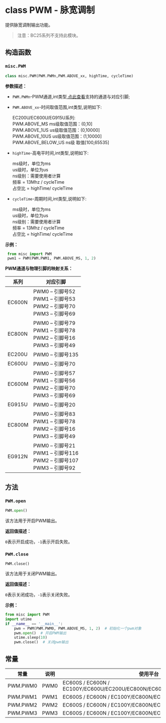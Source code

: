 # class PWM - 脉宽调制

提供脉宽调制输出功能。

> 注意：BC25系列不支持此模块。

## 构造函数

### `misc.PWM`

```python
class misc.PWM(PWM.PWMn,PWM.ABOVE_xx, highTime, cycleTime)
```

**参数描述：**

- `PWM.PWMn`-PWM通道,int类型,<a href="#label_pwmmap">点此查看</a>支持的通道与对应引脚;

- `PWM.ABOVE_xx`-时间取值范围,int类型,说明如下:

  EC200U/EC600U/EG915U系列:<br />PWM.ABOVE_MS				          ms级取值范围：(0,10]<br/>PWM.ABOVE_1US				        us级取值范围：(0,10000]<br/>PWM.ABOVE_10US				      us级取值范围：(1,10000]<br/>PWM.ABOVE_BELOW_US			ns级 取值[100,65535]

- `highTime`-高电平时间,int类型,说明如下:

  ms级时，单位为ms<br/>us级时，单位为us<br/>ns级别：需要使用者计算<br/>               频率 = 13Mhz / cycleTime<br/>               占空比 = highTime/ cycleTime

- `cycleTime`-周期时间,int类型,说明如下:

  ms级时，单位为ms<br/>us级时，单位为us<br/>ns级别：需要使用者计算<br/>             频率 = 13Mhz / cycleTime<br/>             占空比 = highTime/ cycleTime

**示例：**

```python
 from misc import PWM
 pwm1 = PWM(PWM.PWM1, PWM.ABOVE_MS, 1, 2)
```

<span id="label_pwmmap">**PWM通道与物理引脚的映射关系：**</span>

| 系列   | 对应引脚                                                     |
| ------ | ------------------------------------------------------------ |
| EC600N | PWM0 – 引脚号52<br/>PWM1 – 引脚号53<br/>PWM2 – 引脚号70<br/>PWM3 – 引脚号69 |
| EC800N | PWM0 – 引脚号79<br/>PWM1 – 引脚号78<br/>PWM2 – 引脚号16<br/>PWM3 – 引脚号49 |
| EC200U | PWM0 – 引脚号135                                             |
| EC600U | PWM0 – 引脚号70                                              |
| EC600M | PWM0 – 引脚号57<br/>PWM1 – 引脚号56<br/>PWM2 – 引脚号70<br/>PWM3 – 引脚号69 |
| EG915U | PWM0 – 引脚号20                                              |
| EC800M | PWM0 – 引脚号83<br/>PWM1 – 引脚号78<br/>PWM2 – 引脚号16<br/>PWM3 – 引脚号49 |
| EG912N | PWM0 – 引脚号21<br/>PWM1 – 引脚号116<br/>PWM2 – 引脚号107<br/>PWM3 – 引脚号92 |

## 方法

### `PWM.open`

```python
PWM.open()
```

该方法用于开启PWM输出。

**返回值描述：**

`0`表示开启成功，`-1`表示开启失败。

### `PWM.close`

```
PWM.close()
```

该方法用于关闭PWM输出。

**返回值描述：**

`0`表示关闭成功，`-1`表示关闭失败。

**示例：**

```python
from misc import PWM
import utime
if __name__ == '__main__':
    pwm = PWM(PWM.PWM0, PWM.ABOVE_MS, 1, 2)  # 初始化一个pwm对象
    pwm.open()  # 开启PWM输出
    utime.sleep(10)
    pwm.close()  # 关闭pwm输出
```

## 常量

| 常量     | 说明 | 使用平台                                                     |
| -------- | ---- | ------------------------------------------------------------ |
| PWM.PWM0 | PWM0 | EC600S / EC600N / EC100Y/EC600U/EC200U/EC800N/EC600M/EG915U/EC800M/EG912N |
| PWM.PWM1 | PWM1 | EC600S / EC600N / EC100Y/EC800N/EC600M/EC800M/EG912N         |
| PWM.PWM2 | PWM2 | EC600S / EC600N / EC100Y/EC800N/EC600M/EC800M/EG912N         |
| PWM.PWM3 | PWM3 | EC600S / EC600N / EC100Y/EC800N/EC600M/EC800M/EG912N         |